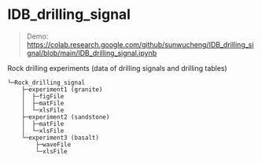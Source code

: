 # IDB_drilling_signal

> Demo: https://colab.research.google.com/github/sunwucheng/IDB_drilling_signal/blob/main/IDB_drilling_signal.ipynb


Rock drilling experiments (data of drilling signals and drilling tables)
```
└─Rock_drilling_signal
    ├─experiment1 (granite)
    │  ├─figFile
    │  ├─matFile
    │  └─xlsFile
    ├─experiment2 (sandstone)
    │  ├─matFile
    │  └─xlsFile
    └─experiment3 (basalt)
        ├─waveFile
        └─xlsFile
```
